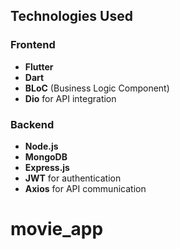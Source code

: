 
## Technologies Used

### Frontend
- **Flutter**
- **Dart**
- **BLoC** (Business Logic Component)
- **Dio** for API integration

### Backend
- **Node.js**
- **MongoDB**
- **Express.js**
- **JWT** for authentication
- **Axios** for API communication
# movie_app
